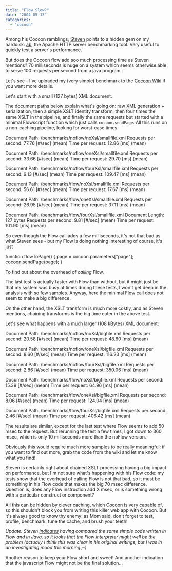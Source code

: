 ```yaml
---
title: "Flow Slow?"
date: "2004-05-13"
categories: 
  - "cocoon"
---
```


Among his Cocoon ramblings, [Steven](http://blogs.cocoondev.org/stevenn/archives/001914.html) points to a hidden gem on my harddisk: [ab](http://httpd.apache.org/docs/programs/ab.html), the Apache HTTP server benchmarking tool. Very useful to quickly test a server's performance.

But does the Cocoon flow add soo much processing time as Steven mentions? 70 milliseconds is huge on a system which seems otherwise able to serve 100 requests per second from a java program.

Let's see - I've uploaded my (very simple) benchmark to the [Cocoon Wiki](http://wiki.cocoondev.org/Wiki.jsp?page=BenchmarkingWithAb) if you want more details.

Let's start with a small (127 bytes) XML document.

The document paths below explain what's going on: raw XML generation + serialization, then a simple XSLT identity transform, then four times the same XSLT in the pipeline, and finally the same requests but started with a minimal Flowscript function which just calls `cocoon.sendPage`. All this runs on a non-caching pipeline, looking for worst-case times.

Document Path:          /benchmarks/noflow/noXsl/smallfile.xml
Requests per second:    77.76 \[#/sec\] (mean)
Time per request:       12.86 \[ms\] (mean)

Document Path: /benchmarks/noflow/oneXsl/smallfile.xml Requests per second: 33.66 \[#/sec\] (mean) Time per request: 29.70 \[ms\] (mean)

Document Path: /benchmarks/noflow/fourXsl/smallfile.xml Requests per second: 9.13 \[#/sec\] (mean) Time per request: 109.47 \[ms\] (mean)

Document Path: /benchmarks/flow/noXsl/smallfile.xml Requests per second: 56.61 \[#/sec\] (mean) Time per request: 17.67 \[ms\] (mean)

Document Path: /benchmarks/flow/oneXsl/smallfile.xml Requests per second: 26.95 \[#/sec\] (mean) Time per request: 37.11 \[ms\] (mean)

Document Path: /benchmarks/flow/fourXsl/smallfile.xml Document Length: 127 bytes Requests per second: 9.81 \[#/sec\] (mean) Time per request: 101.90 \[ms\] (mean)

So even though the Flow call adds a few milliseconds, it's not that bad as what Steven sees - but my Flow is doing nothing interesting of course, it's just

function flowToPage() {
page = cocoon.parameters\["page"\];
cocoon.sendPage(page);
}

To find out about the overhead of _calling_ Flow.

The last test is actually faster with Flow than without, but it might just be that my system was busy at times during these tests, I won't get deep in the analysis with so few samples. Anyway, here the minimal Flow call does not seem to make a big difference.

On the other hand, the XSLT transform is much more costly, and as Steven mentions, chaining transforms is the big time eater in the above test.

Let's see what happens with a much larger (108 kBytes) XML document:

Document Path:          /benchmarks/noflow/noXsl/bigfile.xml
Requests per second:    20.58 \[#/sec\] (mean)
Time per request:       48.60 \[ms\] (mean)

Document Path: /benchmarks/noflow/oneXsl/bigfile.xml Requests per second: 8.60 \[#/sec\] (mean) Time per request: 116.23 \[ms\] (mean)

Document Path: /benchmarks/noflow/fourXsl/bigfile.xml Requests per second: 2.86 \[#/sec\] (mean) Time per request: 350.06 \[ms\] (mean)

Document Path: /benchmarks/flow/noXsl/bigfile.xml Requests per second: 15.39 \[#/sec\] (mean) Time per request: 64.96 \[ms\] (mean)

Document Path: /benchmarks/flow/oneXsl/bigfile.xml Requests per second: 8.06 \[#/sec\] (mean) Time per request: 124.04 \[ms\] (mean)

Document Path: /benchmarks/flow/fourXsl/bigfile.xml Requests per second: 2.46 \[#/sec\] (mean) Time per request: 406.42 \[ms\] (mean)

The results are similar, except for the last test where Flow seems to add 50 msec to the request. But rerunning the test a few times, I got down to 360 msec, which is only 10 milliseconds more than the noFlow version.

Obviously this would require much more samples to be really meaningful: if you want to find out more, grab the code from the wiki and let me know what you find!

Steven is certainly right about chained XSLT processing having a big impact on performance, but I'm not sure what's happening with his Flow code: my tests show that the overhead of calling Flow is not that bad, so it must be something in his Flow code that makes the big 70 msec difference. Question is, does any Flow instruction add X msec, or is something wrong with a particular construct or component?

All this can be hidden by clever caching, which Cocoon is very capable of, so this shouldn't block you from writing this killer web app with Cocoon. But it's always good to know thy enemy: as Mom said, don't forget to test, profile, benchmark, tune the cache, and brush your teeth!

_Update: Steven [indicates](http://blogs.cocoondev.org/stevenn/archives/001916.html) having compared the same simple code written in Flow and in Java, so it looks that the Flow interpreter might well be the problem (actually I think this was clear in his original writings, but I was in an investigating mood this morning ;-)_

Another reason to keep your Flow short and sweet! And another indication that the javascript Flow might not be the final solution...
